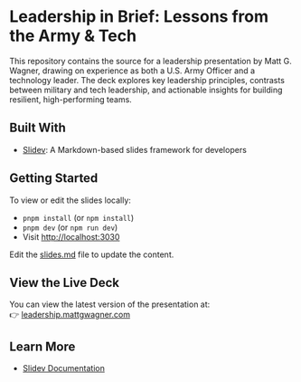 # Leadership in Brief: Lessons from the Army & Tech

This repository contains the source for a leadership presentation by Matt G. Wagner, drawing on experience as both a U.S. Army Officer and a technology leader. The deck explores key leadership principles, contrasts between military and tech leadership, and actionable insights for building resilient, high-performing teams.

## Built With
- [Slidev](https://github.com/slidevjs/slidev): A Markdown-based slides framework for developers

## Getting Started

To view or edit the slides locally:

- `pnpm install` (or `npm install`)
- `pnpm dev` (or `npm run dev`)
- Visit <http://localhost:3030>

Edit the [slides.md](./slides.md) file to update the content.

## View the Live Deck

You can view the latest version of the presentation at:  
👉 [leadership.mattgwagner.com](http://leadership.mattgwagner.com/)

## Learn More
- [Slidev Documentation](https://sli.dev/)
